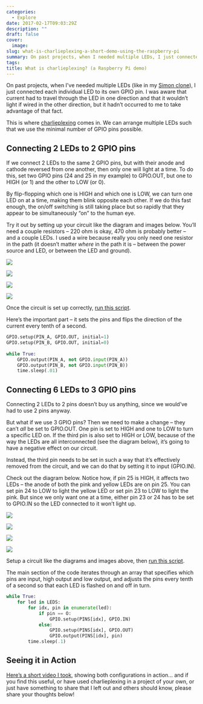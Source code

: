 ```yaml
---
categories:
  - Explore
date: 2017-02-17T09:03:29Z
description: ""
draft: false
cover:
  image:
slug: what-is-charlieplexing-a-short-demo-using-the-raspberry-pi
summary: On past projects, when I needed multiple LEDs, I just connected each to its own GPIO pin. I knew the current only worked in one direction, but I didn't think to take advantage of that fact. Charlieplexing is a method for arranging multiple LEDs so as to use the minimal number of pins possible.
tags:
title: What is charlieplexing? (a Raspberry Pi demo)
---
```

On past projects, when I've needed multiple LEDs (like in my [Simon clone](https://grantwinney.com/raspberry-pi-simon-game-clone/)), I just connected each individual LED to its own GPIO pin. I was aware that current had to travel through the LED in one direction and that it wouldn’t light if wired in the other direction, but it hadn’t occurred to me to take advantage of that fact.

This is where [charlieplexing](https://en.wikipedia.org/wiki/Charlieplexing) comes in. We can arrange multiple LEDs such that we use the minimal number of GPIO pins possible.

## Connecting 2 LEDs to 2 GPIO pins

If we connect 2 LEDs to the same 2 GPIO pins, but with their anode and cathode reversed from one another, then only one will light at a time. To do this, set two GPIO pins (24 and 25 in my example) to GPIO.OUT, but one to HIGH (or 1) and the other to LOW (or 0).

By flip-flopping which one is HIGH and which one is LOW, we can turn one LED on at a time, making them blink opposite each other. If we do this fast enough, the on/off switching is still taking place but so rapidly that they appear to be simultaneously “on” to the human eye.

Try it out by setting up your circuit like the diagram and images below. You’ll need a couple resistors – 220 ohm is okay, 470 ohm is probably better – and a couple LEDs. I used a wire because really you only need one resistor in the path (it doesn’t matter _where_ in the path it is – between the power source and LED, or between the LED and ground).

![](fritzing-charlieplexing-2-in-2.png)

![](charlieplexing-2-2-1.jpg)

![](charlieplexing-2-2-2.jpg)

![](charlieplexing-2-2-3.jpg)

Once the circuit is set up correctly, [run this script](https://github.com/grantwinney/52-Weeks-of-Pi/blob/master/09-Charlieplexing-LEDs/charlieplexing-2-on-2.py).

Here’s the important part – it sets the pins and flips the direction of the current every tenth of a second.

```python
GPIO.setup(PIN_A, GPIO.OUT, initial=1)
GPIO.setup(PIN_B, GPIO.OUT, initial=0)
        
while True:
    GPIO.output(PIN_A, not GPIO.input(PIN_A))
    GPIO.output(PIN_B, not GPIO.input(PIN_B))
    time.sleep(.01)
```

## Connecting 6 LEDs to 3 GPIO pins

Connecting 2 LEDs to 2 pins doesn’t buy us anything, since we would’ve had to use 2 pins anyway.

But what if we use 3 GPIO pins? Then we need to make a change – they can’t _all_ be set to GPIO.OUT. One pin is set to HIGH and one to LOW to turn a specific LED on. If the third pin is also set to HIGH or LOW, because of the way the LEDs are all interconnected (see the diagram below), it’s going to have a negative effect on our circuit.

Instead, the third pin needs to be set in such a way that it’s effectively removed from the circuit, and we can do that by setting it to input (GPIO.IN).

Check out the diagram below. Notice how, if pin 25 is HIGH, it affects two LEDs – the anode of both the pink and yellow LEDs are on pin 25. You can set pin 24 to LOW to light the yellow LED or set pin 23 to LOW to light the pink. But since we only want one at a time, either pin 23 or 24 has to be set to GPIO.IN so the LED connected to it won’t light up.

![](fritzing-charlieplexing-6-in-3.png)

![](charlieplexing-6-3-1.jpg)

![](charlieplexing-6-3-2.jpg)

![](charlieplexing-6-3-3.jpg)

Setup a circuit like the diagrams and images above, then [run this script](https://github.com/grantwinney/52-Weeks-of-Pi/blob/master/09-Charlieplexing-LEDs/charlieplexing-6-on-3.py).

The main section of the code iterates through an array that specifies which pins are input, high output and low output, and adjusts the pins every tenth of a second so that each LED is flashed on and off in turn.

```python
while True:
    for led in LEDS:
        for idx, pin in enumerate(led):
            if pin == O:
                GPIO.setup(PINS[idx], GPIO.IN)
            else:
                GPIO.setup(PINS[idx], GPIO.OUT)
                GPIO.output(PINS[idx], pin)
        time.sleep(.1)
```

## Seeing it in Action

[Here’s a short video I took](https://res.cloudinary.com/dxm4riq52/video/upload/v1583296460/Raspberry%20Pi/What_is_charlieplexing__Let_s_find_out_using_the_Raspberry_Pi_eveb2a.mp4), showing both configurations in action... and if you find this useful, or have used charlieplexing in a project of your own, or just have something to share that I left out and others should know, please share your thoughts below!
